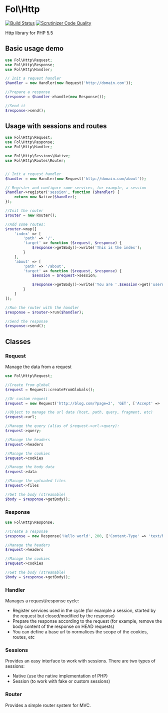 Fol\Http
========

[![Build Status](https://travis-ci.org/fol-project/http.svg?branch=master)](https://travis-ci.org/fol-project/http)
[![Scrutinizer Code Quality](https://scrutinizer-ci.com/g/fol-project/http/badges/quality-score.png?b=master)](https://scrutinizer-ci.com/g/fol-project/http/?branch=master)


Http library for PHP 5.5

## Basic usage demo

```php
use Fol\Http\Request;
use Fol\Http\Response;
use Fol\Http\Handler;

// Init a request handler
$handler = new Handler(new Request('http://domain.com'));

//Prepare a response
$response = $handler->handle(new Response());

//Send it
$response->send();
```

## Usage with sessions and routes

```php
use Fol\Http\Request;
use Fol\Http\Response;
use Fol\Http\Handler;

use Fol\Http\Sessions\Native;
use Fol\Http\Routes\Router;


// Init a request handler
$handler = new Handler(new Request('http://domain.com/about'));

// Register and configure some services, for example, a session
$handler->register('session', function ($handler) {
	return new Native($handler);
});

//Init the router
$router = new Router();

//Add some routes:
$router->map([
	'index' => [
		'path' => '/',
		'target' => function ($request, $response) {
			$response->getBody()->write('This is the index');
		}
	],
	'about' => [
		'path' => '/about',
		'target' => function ($request, $response) {
			$session = $request->session;

			$response->getBody()->write('You are '.$session->get('username'));
		}
	]
]);

//Run the router with the handler
$response = $router->run($handler);

//Send the response
$response->send();
```


## Classes

### Request

Manage the data from a request

```php
use Fol\Http\Request;

//Create from global
$request = Request::createFromGlobals();

//Or custom request
$request = new Request('http://blog.com/?page=2', 'GET', ['Accept' => 'text/html']);

//Object to manage the url data (host, path, query, fragment, etc)
$request->url;

//Manage the query (alias of $request->url->query):
$request->query;

//Manage the headers
$request->headers

//Manage the cookies
$request->cookies

//Manage the body data
$request->data

//Manage the uploaded files
$request->files

//Get the body (streamable)
$body = $response->getBody();
```

### Response

```php
use Fol\Http\Response;

//Create a response
$response = new Response('Hello world', 200, ['Content-Type' => 'text/html']);

//Manage the headers
$request->headers

//Manage the cookies
$request->cookies

//Get the body (streamable)
$body = $response->getBody();
```

### Handler

Manages a request/response cycle:

* Register services used in the cycle (for example a session, started by the request but closed/modified by the response)
* Prepare the response according to the request (for example, remove the body content of the response on HEAD requests)
* You can define a base url to normalices the scope of the cookies, routes, etc

### Sessions

Provides an easy interface to work with sessions. There are two types of sessions:

* Native (use the native implementation of PHP)
* Session (to work with fake or custom sessions)

### Router

Provides a simple router system for MVC.
